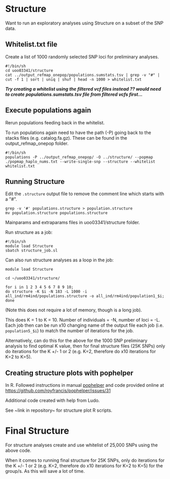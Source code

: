 # Structure

Want to run an exploratory analyses using Structure on a subset of the SNP data. 

## Whitelist.txt file

Create a list of 1000 randomly selected SNP loci for preliminary analyses.

```
#!/bin/sh
cd uoo03341/structure
cat ../output_refmap_onepop/populations.sumstats.tsv | grep -v "#" | cut -f 1 | sort | uniq | shuf | head -n 1000 > whitelist.txt
```

***Try creating a whitelist using the filtered vcf files instead ?? would need to create populations.sumstats.tsv file from filtered vcfs first...*** 

## Execute populations again

Rerun populations feeding back in the whitelist. 

To run populations again need to have the path (-P) going back to the stacks files (e.g. catalog.fa.gz). These can be found in the output_refmap_onepop folder.

```
#!/bin/sh
populations -P ../output_refmap_onepop/ -O ../structure/ --popmap ./popmap_haplo_nums.txt --write-single-snp --structure --whitelist whitelist.txt
```

## Running Structure

Edit the ```.structure``` output file to remove the comment line which starts with a "#". 

```
grep -v '#' populations.structure > population.structure
mv population.structure populations.structure
```

Mainparams and extraparams files in uoo03341/structure folder.

Run structure as a job:

```
#!/bin/sh
module load Structure
sbatch structure_job.sl
```

Can also run structure analyses as a loop in the job:

```
module load Structure

cd ~/uoo03341/structure/

for i in 1 2 3 4 5 6 7 8 9 10; 
do structure -K $i -N 183 -L 1000 -i all_ind/rm4ind/populations.structure -o all_ind/rm4ind/population1_$i; 
done 
```
(Note this does not require a lot of memory, though is a long job).



This does K = 1 to K = 10. Number of individuals = -N, number of loci = -L.
Each job then can be run x10 changing name of the output file each job (i.e. ```population5_$i```) to match the number of iterations for the job.

Alternatively, can do this for the above for the 1000 SNP preliminary analysis to find optimal K value, then for final structure files (25K SNPs) only do iterations for the K +/- 1 or 2 (e.g. K=2, therefore do x10 iterations for K=2 to K=5).


## Creating structure plots with pophelper

In R. Followed instructions in manual [pophelper](http://www.royfrancis.com/pophelper/articles/index.html#plotq) and code provided online at https://github.com/royfrancis/pophelper/issues/31

Additional code created with help from Ludo.

See ~link in repository~ for structure plot R scripts.

# Final Structure

For structure analyses create and use whitelist of 25,000 SNPs using the above code.

When it comes to running final structure for 25K SNPs, only do iterations for the K +/- 1 or 2 (e.g. K=2, therefore do x10 iterations for K=2 to K=5) for the group/s. As this will save a lot of time.
